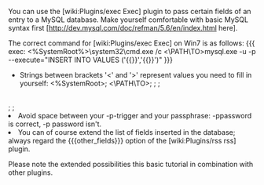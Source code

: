 You can use the [wiki:Plugins/exec Exec] plugin to pass certain fields of an entry to a MySQL database. Make yourself comfortable with basic MySQL syntax first [http://dev.mysql.com/doc/refman/5.6/en/index.html here].

The correct command for [wiki:Plugins/exec Exec] on Win7 is as follows:
{{{
exec: <%SystemRoot%>\system32\cmd.exe /c <\PATH\TO\>mysql.exe -u <user> -p<pwd> --execute="INSERT INTO <table> VALUES ('{{<entry1>}}','{{<entry2>}}')" <database>
}}}
* Strings between brackets '<' and '>' represent values you need to fill in yourself: <%SystemRoot>; <\PATH\TO\>; <user>; <pwd>; <table>; <entry>; <database>
* Avoid space between your -p-trigger and your passphrase: -ppassword is correct, -p password isn't.
* You can of course extend the list of fields inserted in the database; always regard the {{{other_fields}}} option of the [wiki:Plugins/rss rss] plugin.

Please note the extended possibilities this basic tutorial in combination with other plugins.